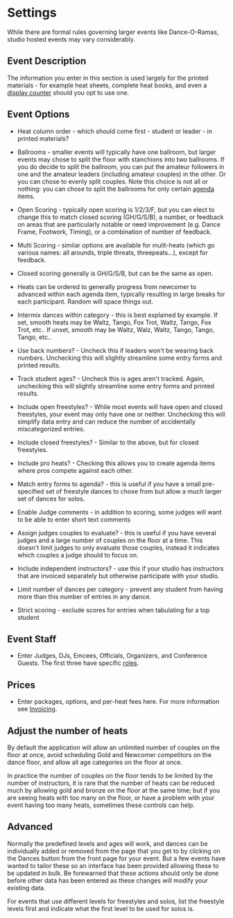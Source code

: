 # Settings

While there are formal rules governing larger events like Dance-O-Ramas, studio hosted events may vary considerably.

## Event Description

The information you enter in this section is used largely for the printed materials - for example heat sheets, complete heat books, and even a [display counter](./Counter) should you opt to use one.

## Event Options

* Heat column order - which should come first - student or leader - in printed materials?

* Ballrooms - smaller events will typically have one ballroom, but larger events may chose to split the floor with stanchions into two ballrooms.  If you do decide to split the ballroom, you can put the amateur followers in one and the amateur leaders (including amateur couples) in the other.  Or you can chose to evenly split couples.  Note this choice is not all or nothing: you can chose to split the ballrooms for only certain [agenda](./Agenda) items.

* Open Scoring - typically open scoring is 1/2/3/F, but you can elect to change this to match closed scoring (GH/G/S/B), a
number, or feedback on areas that are particularly notable or need improvement (e.g. Dance Frame, Footwork, Timing), or a combination of number of feedback.

* Multi Scoring - similar options are available for mulit-heats (which go various names: all arounds, triple threats, threepeats...), except for feedback.

* Closed scoring generally is GH/G/S/B, but can be the same as open.

* Heats can be ordered to generally progress from newcomer to advanced within each agenda item, typically resulting in large breaks for each participant.  Random will space things out.

* Intermix dances within category - this is best explained by example.  If set, smooth heats may be Waltz, Tango, Fox Trot, Waltz, Tango, Fox Trot, etc..  If unset, smooth may be Waltz, Walz, Waltz, Tango, Tango, Tango, etc..

* Use back numbers? - Uncheck this if leaders won't be wearing back numbers.  Unchecking this will slightly streamline some entry forms and printed results.

* Track student ages? - Uncheck this is ages aren't tracked.  Again, unchecking this will slightly streamline some entry forms and printed results.

* Include open freestyles? - While most events will have open and closed freestyles, your event may only have one or neither.  Unchecking this will simplify data entry and can reduce the number of accidentally miscategorized entries.

* Include closed freestyles? - Similar to the above, but for closed freestyles.

* Include pro heats? - Checking this allows you to create agenda items where pros compete against each other.

* Match entry forms to agenda? - this is useful if you have a small pre-specified set of freestyle dances to chose from but allow a much larger set of dances for solos.

* Enable Judge comments - in addition to scoring, some judges will want to be able to enter short text comments

* Assign judges couples to evaluate? - this is useful if you have several judges and a large number of couples on the floor at a time.  This doesn't limit judges to only evaluate those couples, instead it indicates which couples a judge should to focus on.

* Include independent instructors? - use this if your studio has instructors that are invoiced separately but otherwise participate
with your studio.

* Limit number of dances per category - prevent any student from having more than this number of entries in any dance.

* Strict scoring - exclude scores for entries when tabulating for a top student 

## Event Staff

* Enter Judges, DJs, Emcees, Officials, Organizers, and Conference Guests.  The first three have specific [roles](../#roles).

## Prices

* Enter packages, options, and per-heat fees here.  For more information see [Invoicing](./Invoicing).

## Adjust the number of heats

By default the application will allow an unlimited number of couples on the floor at once, avoid scheduling Gold and Newcomer competitors on the dance floor, and allow all age categories on the floor at once.

In practice the number of couples on the floor tends to be limited by the number of instructors, it is rare that the number of heats can be reduced much by allowing gold and bronze on the floor at the same time; but if you are seeing heats with too many on the floor, or have a problem with your event having too many heats, sometimes these controls can help.

## Advanced

Normally the predefined levels and ages will work, and dances can be individually added or
removed from the page that you get to by clicking on the Dances button from the front page for your event.  But a few events have wanted to tailor these so an interface has been provided
allowing these to be updated in bulk.  Be forewarned that these actions should only be done before other data has been entered as these changes will modify your existing data.

For events that use different levels for freestyles and solos, list the freestyle levels first and indicate what the first level to be used for solos is.
